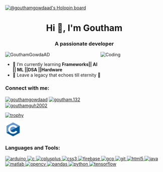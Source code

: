 [![@gouthamgowdaad's Holopin board](https://holopin.me/gouthamgowdaad)](https://holopin.io/@gouthamgowdaad)

<h1 align="center">Hi 👋, I'm Goutham</h1>
<h3 align="center">A passionate developer</h3>
<img align="right" alt="Coding" width="200" height="200" src="https://i.giphy.com/media/qgQUggAC3Pfv687qPC/giphy.webp">

<p align="left">  <img width ="200" height="200" src="https://avatars.githubusercontent.com/u/96536922?s=400&u=f28e153709ee19ff7670c17b4495d69df322b012&v=4" alt="GouthamGowdaAD"  /> </p>



- 🌱 I’m currently learning **Frameworks|| AI || ML ||DSA ||Hardware**
-  🎇 Leave a legacy that echoes till eternity 🎇

<h3 align="left">Connect with me:</h3>
<p align="left">
<a href="https://linkedin.com/in/gouthamgowdaad" target="blank"><img align="center" src="https://cdn-icons-png.flaticon.com/512/3536/3536505.png" alt="gouthamgowdaad" height="40" width="40" /></a>
<a href="https://instagram.com/goutham.132" target="blank"><img align="center" src="https://cdn-icons-png.flaticon.com/128/174/174855.png" alt="goutham.132" height="40" width="40" /></a>
<a href="https://www.hackerrank.com/gouthamguh2002" target="blank"><img align="center" src="https://upload.wikimedia.org/wikipedia/commons/4/40/HackerRank_Icon-1000px.png" alt="gouthamguh2002" height="30" width="40" /></a>
</p>

 [![trophy](https://github-profile-trophy.vercel.app/?username=GouthamGowdaAD&theme=onedark)](https://github.com/GouthamGowdaAD/github-profile-trophy)
 
  <a href="https://www.cprogramming.com/" target="_blank"> <img src="https://raw.githubusercontent.com/devicons/devicon/master/icons/c/c-original.svg"  alt="https://img.shields.io/badge/-C-black?style=flat-square&logo=C" width="50" height="45"/></a> 
  
<h3 align="left">Languages and Tools:</h3>
<p align="left"> <a href="https://www.arduino.cc/" target="_blank" rel="noreferrer"> <img src="https://cdn.worldvectorlogo.com/logos/arduino-1.svg" alt="arduino" width="40" height="40"/> </a> <a href="https://www.cprogramming.com/" target="_blank" rel="noreferrer"> <img src="https://cdn-icons-png.flaticon.com/512/3665/3665923.png" alt="c" width="40" height="40"/> </a> <a href="https://www.w3schools.com/cpp/" target="_blank" rel="noreferrer"> <img src="https://cdn-icons-png.flaticon.com/512/6132/6132222.png" alt="cplusplus" width="40" height="40"/> </a> <a href="https://www.w3schools.com/css/" target="_blank" rel="noreferrer"> <img src="https://cdn-icons-png.flaticon.com/512/919/919826.png" alt="css3" width="40" height="40"/> </a> <a href="https://firebase.google.com/" target="_blank" rel="noreferrer"> <img src="https://www.vectorlogo.zone/logos/firebase/firebase-icon.svg" alt="firebase" width="40" height="40"/> </a> <a href="https://cloud.google.com" target="_blank" rel="noreferrer"> <img src="https://www.vectorlogo.zone/logos/google_cloud/google_cloud-icon.svg" alt="gcp" width="40" height="40"/> </a> <a href="https://git-scm.com/" target="_blank" rel="noreferrer"> <img src="https://www.vectorlogo.zone/logos/git-scm/git-scm-icon.svg" alt="git" width="40" height="40"/> </a> <a href="https://www.w3.org/html/" target="_blank" rel="noreferrer"> <img src="https://cdn-icons-png.flaticon.com/512/5968/5968267.png" alt="html5" width="40" height="40"/> </a> <a href="https://www.java.com" target="_blank" rel="noreferrer"> <img src="https://cdn-icons-png.flaticon.com/512/226/226777.png" alt="java" width="40" height="40"/> </a>  <a href="https://www.mathworks.com/" target="_blank" rel="noreferrer"> <img src="https://upload.wikimedia.org/wikipedia/commons/2/21/Matlab_Logo.png" alt="matlab" width="40" height="40"/> </a> <a href="https://opencv.org/" target="_blank" rel="noreferrer"> <img src="https://www.vectorlogo.zone/logos/opencv/opencv-icon.svg" alt="opencv" width="40" height="40"/> </a> <a href="https://pandas.pydata.org/" target="_blank" rel="noreferrer"> <img src="https://upload.wikimedia.org/wikipedia/commons/thumb/e/ed/Pandas_logo.svg/2560px-Pandas_logo.svg.png" alt="pandas" width="40" height="40"/> </a> <a href="https://www.python.org" target="_blank" rel="noreferrer"> <img src="https://cdn-icons-png.flaticon.com/512/919/919852.png" alt="python" width="40" height="40"/> </a> <a href="https://www.tensorflow.org" target="_blank" rel="noreferrer"> <img src="https://www.vectorlogo.zone/logos/tensorflow/tensorflow-icon.svg" alt="tensorflow" width="40" height="40"/> </a> </p>




